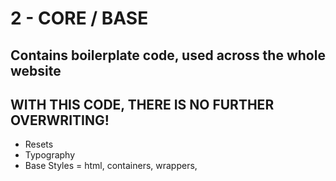 # 2 - CORE / BASE

## Contains boilerplate code, used across the whole website
## WITH THIS CODE, THERE IS NO FURTHER OVERWRITING!
- Resets
- Typography
- Base Styles = html, containers, wrappers, 